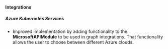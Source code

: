 
#### Integrations

##### Azure Kubernetes Services

- Improved implementation by adding functionality to the **MicrosoftAPIModule** to be used in graph integrations. That functionality allows the user to choose between different Azure clouds.
